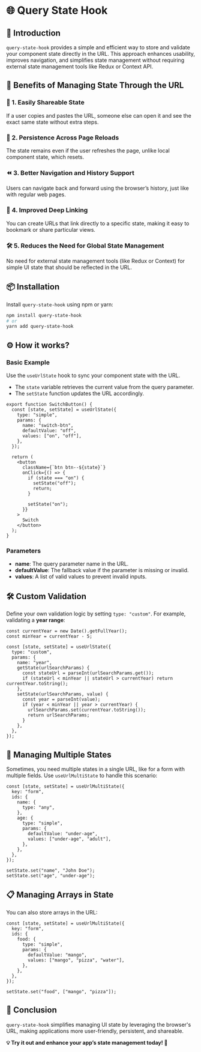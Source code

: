 # 🌐 Query State Hook

## 🚀 Introduction

`query-state-hook` provides a simple and efficient way to store and validate your component state directly in the URL. This approach enhances usability, improves navigation, and simplifies state management without requiring external state management tools like Redux or Context API.

## 🎯 Benefits of Managing State Through the URL

### 🚀 1. Easily Shareable State

If a user copies and pastes the URL, someone else can open it and see the exact same state without extra steps.

### 🔄 2. Persistence Across Page Reloads

The state remains even if the user refreshes the page, unlike local component state, which resets.

### ⏪ 3. Better Navigation and History Support

Users can navigate back and forward using the browser’s history, just like with regular web pages.

### 🔗 4. Improved Deep Linking

You can create URLs that link directly to a specific state, making it easy to bookmark or share particular views.

### 🛠 5. Reduces the Need for Global State Management

No need for external state management tools (like Redux or Context) for simple UI state that should be reflected in the URL.

## 📦 Installation

Install `query-state-hook` using npm or yarn:

```sh
npm install query-state-hook
# or
yarn add query-state-hook
```

## ⚙️ How it works?

### Basic Example

Use the `useUrlState` hook to sync your component state with the URL.

- The `state` variable retrieves the current value from the query parameter.
- The `setState` function updates the URL accordingly.

```tsx
export function SwitchButton() {
  const [state, setState] = useUrlState({
    type: "simple",
    params: {
      name: "switch-btn",
      defaultValue: "off",
      values: ["on", "off"],
    },
  });

  return (
    <button
      className={`btn btn--${state}`}
      onClick={() => {
        if (state === "on") {
          setState("off");
          return;
        }

        setState("on");
      }}
    >
      Switch
    </button>
  );
}
```

### Parameters

- **name**: The query parameter name in the URL.
- **defaultValue**: The fallback value if the parameter is missing or invalid.
- **values**: A list of valid values to prevent invalid inputs.

## 🛠 Custom Validation

Define your own validation logic by setting `type: "custom"`.
For example, validating a **year range**:

```tsx
const currentYear = new Date().getFullYear();
const minYear = currentYear - 5;

const [state, setState] = useUrlState({
  type: "custom",
  params: {
    name: "year",
    getState(urlSearchParams) {
      const stateUrl = parseInt(urlSearchParams.get());
      if (stateUrl < minYear || stateUrl > currentYear) return currentYear.toString();
    },
    setState(urlSearchParams, value) {
      const year = parseInt(value);
      if (year < minYear || year > currentYear) {
        urlSearchParams.set(currentYear.toString());
        return urlSearchParams;
      }
    },
  },
});
```

## 🔄 Managing Multiple States

Sometimes, you need multiple states in a single URL, like for a form with multiple fields.
Use `useUrlMultiState` to handle this scenario:

```tsx
const [state, setState] = useUrlMultiState({
  key: "form",
  ids: {
    name: {
      type: "any",
    },
    age: {
      type: "simple",
      params: {
        defaultValue: "under-age",
        values: ["under-age", "adult"],
      },
    },
  },
});

setState.set("name", "John Doe");
setState.set("age", "under-age");
```

## 📋 Managing Arrays in State

You can also store arrays in the URL:

```tsx
const [state, setState] = useUrlMultiState({
  key: "form",
  ids: {
    food: {
      type: "simple",
      params: {
        defaultValue: "mango",
        values: ["mango", "pizza", "water"],
      },
    },
  },
});

setState.set("food", ["mango", "pizza"]);
```

## 📖 Conclusion

`query-state-hook` simplifies managing UI state by leveraging the browser's URL, making applications more user-friendly, persistent, and shareable.

**💡 Try it out and enhance your app’s state management today! 🚀**
